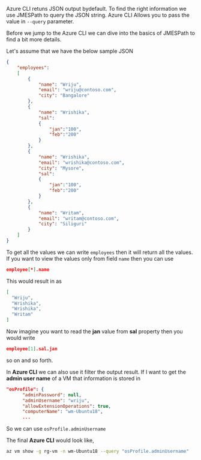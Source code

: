 Azure CLI retuns JSON output bydefault. To find the right information we use JMESPath to query the JSON string. Azure CLI Allows you to pass the value in ```--query``` parameter. 

Before we jump to the Azure CLI we can dive into the basics of JMESPath to find a bit more details.

Let's assume that we have the below sample JSON
```json
{
    "employees":
    [
        {
            "name": "Wriju", 
            "email": "wriju@contoso.com",
            "city": "Bangalore"        
        },
        {
            "name": "Wrishika", 
            "sal":
            {
                "jan":"100",
                "feb":"200"
            }
        },
        {
            "name": "Wrishika", 
            "email": "wrishika@contoso.com",
            "city": "Mysore",
            "sal":
            {
                "jan":"100",
                "feb":"200"
            }
        },
        {
            "name": "Writam", 
            "email": "writam@contoso.com",
            "city": "Siliguri"
        }
    ]
}
```
To get all the values we can write 
```employees``` then it will return all the values. If you want to view the values only from field ```name``` then you can use 
```json
employee[*].name
```
This would result in as 
```json
[
  "Wriju",
  "Wrishika",
  "Wrishika",
  "Writam"
]
```
Now imagine you want to read the **jan** value from **sal** property then you would write
```json
employee[1].sal.jan
```
so on and so forth. 

In **Azure CLI** we can also use it filter the output result. If I want to get the **admin user name** of a VM that information is stored in 
```json
"osProfile": {
      "adminPassword": null,
      "adminUsername": "wriju",
      "allowExtensionOperations": true,
      "computerName": "wm-Ubuntu18",
      ...
```
So we can use ```osProfile.adminUsername```

The final **Azure CLI** would look like,

```bash
az vm show -g rg-vm -n wm-Ubuntu18 --query "osProfile.adminUsername"
```